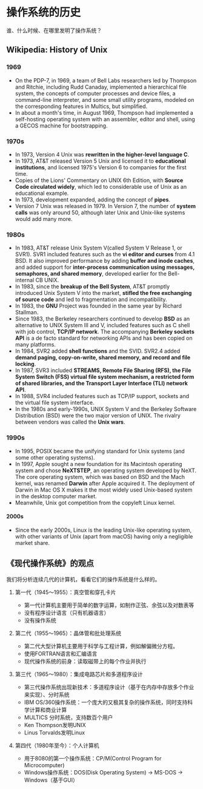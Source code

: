 # 操作系统的历史

谁、什么时候、在哪里发明了操作系统？

## Wikipedia: History of Unix

### 1969

- On the PDP-7, in 1969, a team of Bell Labs researchers led by Thompson and Ritchie, including Rudd Canaday, implemented a hierarchical file system, the concepts of computer processes and device files, a command-line interpreter, and some small utility programs, modeled on the corresponding features in Multics, but simplified.
- In about a month's time, in August 1969, Thompson had implemented a self-hosting operating system with an assembler, editor and shell, using a GECOS machine for bootstrapping.

### 1970s

- In 1973, Version 4 Unix was **rewritten in the higher-level language C**.
- In 1973, AT&T released Version 5 Unix and licensed it to **educational institutions**, and licensed 1975's Version 6 to companies for the first time.
- Copies of the Lions' Commentary on UNIX 6th Edition, with **Source Code circulated widely**, which led to considerable use of Unix as an educational example.
- In 1973, development expanded, adding the concept of **pipes**.
- Version 7 Unix was released in 1979. In Version 7, the number of **system calls** was only around 50, although later Unix and Unix-like systems would add many more.

### 1980s

- In 1983, AT&T release Unix System V(called System V Release 1, or SVR1). SVR1 included features such as the **vi editor and curses** from 4.1 BSD. It also improved performance by adding **buffer and inode caches**, and added support for **inter-process communication using messages, semaphores, and shared memory**, developed earlier for the Bell-internal CB UNIX.
- In 1983, since the **breakup of the Bell System**, AT&T promptly introduced Unix System V into the market, **stifled the free exchanging of source code** and led to fragmentation and incompatibility.
- In 1983, the **GNU** Project was founded in the same year by Richard Stallman.
- Since 1983, the Berkeley researchers continued to develop **BSD** as an alternative to UNIX System III and V, included features such as C shell with job control, **TCP/IP network**. The accompanying **Berkeley sockets API** is a de facto standard for networking APIs and has been copied on many platforms.
- In 1984, SVR2 added **shell functions** and the SVID. SVR2.4 added **demand paging, copy-on-write, shared memory, and record and file locking**.
- In 1987, SVR3 included **STREAMS, Remote File Sharing (RFS), the File System Switch (FSS) virtual file system mechanism, a restricted form of shared libraries, and the Transport Layer Interface (TLI) network API**.
- In 1988, SVR4 included features such as TCP/IP support, sockets and the virtual file system interface.
- In the 1980s and early-1990s, UNIX System V and the Berkeley Software Distribution (BSD) were the two major version of UNIX. The rivalry between vendors was called the **Unix wars**.

### 1990s

- In 1995, POSIX became the unifying standard for Unix systems (and some other operating systems).
- In 1997, Apple sought a new foundation for its Macintosh operating system and chose **NeXTSTEP**, an operating system developed by NeXT. The core operating system, which was based on BSD and the Mach kernel, was renamed **Darwin** after Apple acquired it. The deployment of Darwin in Mac OS X makes it the most widely used Unix-based system in the desktop computer market.
- Meanwhile, Unix got competition from the copyleft Linux kernel.

#### 2000s

- Since the early 2000s, Linux is the leading Unix-like operating system, with other variants of Unix (apart from macOS) having only a negligible market share.

## 《现代操作系统》的观点

我们将分析连续几代的计算机，看看它们的操作系统是什么样的。

1. 第一代（1945～1955）：真空管和穿孔卡片
    - 第一代计算机主要用于简单的数字运算，如制作正弦、余弦以及对数表等
    - 没有程序设计语言（只有机器语言）
    - 没有操作系统

2. 第二代（1955～1965）：晶体管和批处理系统
    - 第二代大型计算机主要用于科学与工程计算，例如解偏微分方程。
    - 使用FORTRAN语言和汇编语言
    - 现代操作系统的前身：读取磁带上的每个作业并执行

3. 第三代（1965～1980）：集成电路芯片和多道程序设计
    - 第三代操作系统出现新技术：多道程序设计（基于在内存中存放多个作业来实现）、分时系统
    - IBM OS/360操作系统：一个庞大的又极其复杂的操作系统，同时支持科学计算和商业计算
    - MULTICS 分时系统，支持数百个用户
    - Ken Thompson发明UNIX
    - Linus Torvalds发明Linux

4. 第四代（1980年至今）：个人计算机
    - 用于8080的第一个操作系统：CP/M(Control Program for Microcomputer)
    - Windows操作系统：DOS(Disk Operating System) -> MS-DOS -> Windows（基于GUI）
